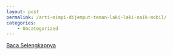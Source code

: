 ```yaml
---
layout: post
permalink: /arti-mimpi-dijemput-teman-laki-laki-naik-mobil/
categories:
    - Uncategorized
---
```


[Baca Selengkapnya](/08)